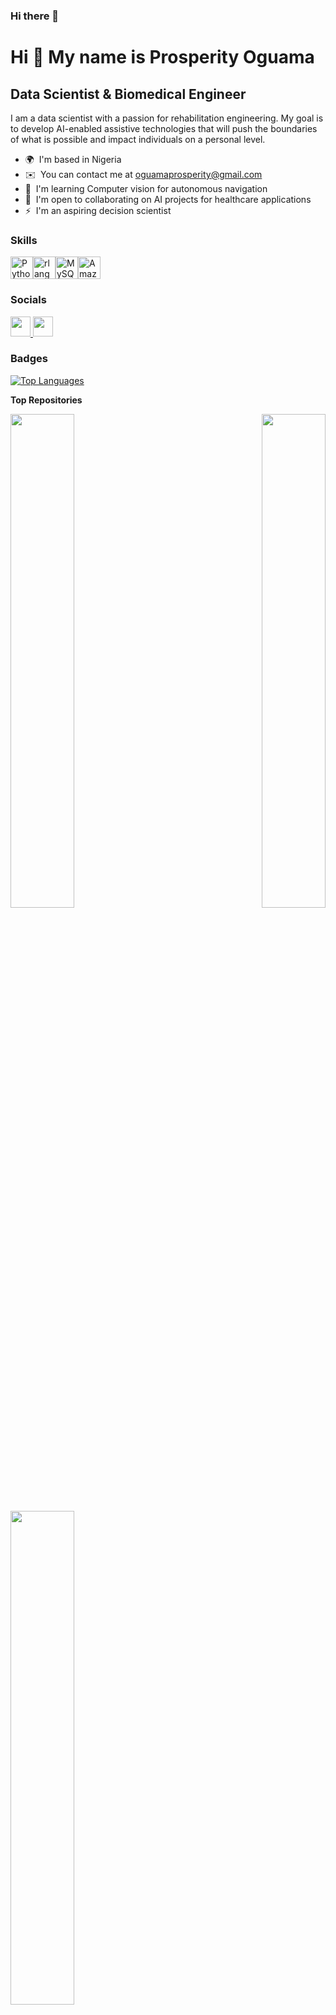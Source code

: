 ### Hi there 👋

Hi 👋 My name is Prosperity Oguama
==================================

Data Scientist & Biomedical Engineer
------------------------------------

I am a data scientist with a passion for rehabilitation engineering. My goal is to develop AI-enabled assistive technologies that will push the boundaries of what is possible and impact individuals on a personal level.

* 🌍  I'm based in Nigeria
* ✉️  You can contact me at [oguamaprosperity@gmail.com](mailto:oguamaprosperity@gmail.com)
* 🧠  I'm learning Computer vision for autonomous navigation
* 🤝  I'm open to collaborating on AI projects for healthcare applications
* ⚡  I'm an aspiring decision scientist

### Skills


<p align="left">
<a href="https://www.python.org/" target="_blank" rel="noreferrer"><img src="https://raw.githubusercontent.com/danielcranney/readme-generator/main/public/icons/skills/python-colored.svg" width="36" height="36" alt="Python" /></a><a href="https://www.r-project.org/" target="_blank" rel="noreferrer"><img src="https://raw.githubusercontent.com/danielcranney/readme-generator/main/public/icons/skills/rlang-colored.svg" width="36" height="36" alt="rlang" /></a><a href="https://www.mysql.com/" target="_blank" rel="noreferrer"><img src="https://raw.githubusercontent.com/danielcranney/readme-generator/main/public/icons/skills/mysql-colored.svg" width="36" height="36" alt="MySQL" /></a><a href="https://aws.amazon.com" target="_blank" rel="noreferrer"><img src="https://raw.githubusercontent.com/danielcranney/readme-generator/main/public/icons/skills/aws-colored.svg" width="36" height="36" alt="Amazon Web Services" /></a>
</p>


### Socials

<p align="left"> <a href="https://www.github.com/Oguama77" target="_blank" rel="noreferrer"> <picture> <source media="(prefers-color-scheme: dark)" srcset="https://raw.githubusercontent.com/danielcranney/readme-generator/main/public/icons/socials/github-dark.svg" /> <source media="(prefers-color-scheme: light)" srcset="https://raw.githubusercontent.com/danielcranney/readme-generator/main/public/icons/socials/github.svg" /> <img src="https://raw.githubusercontent.com/danielcranney/readme-generator/main/public/icons/socials/github.svg" width="32" height="32" /> </picture> </a> <a href="https://www.linkedin.com/in/prosperity-oguama" target="_blank" rel="noreferrer"> <picture> <source media="(prefers-color-scheme: dark)" srcset="https://raw.githubusercontent.com/danielcranney/readme-generator/main/public/icons/socials/linkedin-dark.svg" /> <source media="(prefers-color-scheme: light)" srcset="https://raw.githubusercontent.com/danielcranney/readme-generator/main/public/icons/socials/linkedin.svg" /> <img src="https://raw.githubusercontent.com/danielcranney/readme-generator/main/public/icons/socials/linkedin.svg" width="32" height="32" /> </picture> </a></p>

### Badges

<a href="https://github.com/Oguama77" align="left"><img src="https://github-readme-stats.vercel.app/api/top-langs/?username=Oguama77&langs_count=10&title_color=0891b2&text_color=ffffff&icon_color=0891b2&bg_color=1c1917&hide_border=true&locale=en&custom_title=Top%20%Languages" alt="Top Languages" /></a>

<b>Top Repositories</b>

<div width="100%" align="center"><a href="https://github.com/Oguama77/Brain-Tumour-Detection-and-Segmentation-Device" align="left"><img align="left" width="45%" src="https://github-readme-stats.vercel.app/api/pin/?username=Oguama77&repo=Brain-Tumour-Detection-and-Segmentation-Device&title_color=0891b2&text_color=ffffff&icon_color=0891b2&bg_color=1c1917&hide_border=true&locale=en" /></a><a href="https://github.com/Oguama77/Nigeria-COVID-19-Data-Analysis-With-Python" align="right"><img align="right" width="45%" src="https://github-readme-stats.vercel.app/api/pin/?username=Oguama77&repo=Nigeria-COVID-19-Data-Analysis-With-Python&title_color=0891b2&text_color=ffffff&icon_color=0891b2&bg_color=1c1917&hide_border=true&locale=en" /></a></div><br /><br /><br /><br /><br /><br /><br />

<br /><br /><br /><br /><br />

<div width="100%" align="center"><a href="https://github.com/Oguama77/CD0387-deep-learning-topics-within-computer-vision-nlp-project-starter" align="left"><img align="left" width="45%" src="https://github-readme-stats.vercel.app/api/pin/?username=Oguama77&repo=CD0387-deep-learning-topics-within-computer-vision-nlp-project-starter&title_color=0891b2&text_color=ffffff&icon_color=0891b2&bg_color=1c1917&hide_border=true&locale=en" /></a></div>
